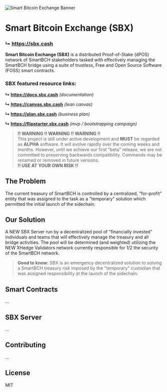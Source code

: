 ![Smart Bitcoin Exchange Banner](https://sbx.cash/banner.jpg?1656705866)

# Smart Bitcoin Exchange (SBX)

### ↳ https://sbx.cash

__Smart Bitcoin Exchange (SBX)__ is a distributed Proof-of-Stake (dPOS) network of SmartBCH stakeholders tasked with effectively managing the SmartBCH bridge using a suite of trustless, Free and Open Source Software (FOSS) smart contracts.

### SBX featured resource links:

__↳ https://docs.sbx.cash__ _(documentation)_

__↳ https://canvas.sbx.cash__ _(lean canvas)_

__↳ https://plan.sbx.cash__ _(business plan)_

__↳ https://flipstarter.sbx.cash__ _(mvp / bootstrapping campaign)_

> __!! WARNING !! WARNING !! WARNING !!__  
This project is still under active development and __MUST__ be regarded as __ALPHA__ software. It will evolve rapidly over the coming weeks and months. However, until we achieve our first "beta" release, we are not committed to preserving backwards compatibility. Commands may be renamed or removed in future versions.  
__!! USE AT YOUR OWN RISK !!__

## The Problem

The current treasury of SmartBCH is controlled by a centralized, "for-profit" entity that was assigned to the task as a "temporary" solution which permitted the initial launch of the sidechain.

## Our Solution

A NEW SBX Server run by a decentralized pool of "financially invested" individuals and teams that will effectively manage the treasury and all bridge activities. The pool will be determined (and weighted) utilizing the NEW XHedge Validators network currently responsible for 1/2 the security of the SmartBCH network.

> __Good to know:__ SBX is an emergency decentralized solution to solving a SmartBCH treasury risk imposed by the "temporary" custodian that was assigned responsibility at the launch of the sidechain.

## Smart Contracts

...

## SBX Server

...

## Contributing

...

## License

MIT
